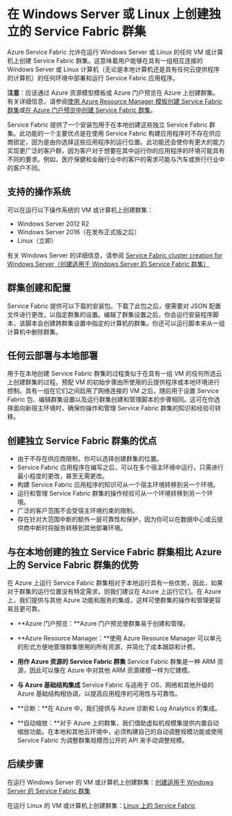 <properties
   pageTitle="在 Windows Server 和 Linux 上创建 Azure Service Fabric 群集 | Azure"
   description="Service Fabric 群集会在 Windows Server 或 Linux 上运行，这意味着你将能够在可以运行 Windows Server 和 Linux 的任何位置部署和承载 Service Fabric 应用程序。"
   services="service-fabric"
   documentationCenter=".net"
   authors="Chackdan"
   manager="timlt"
   editor=""/>  


<tags
   ms.service="service-fabric"
   ms.devlang="dotNet"
   ms.topic="article"
   ms.tgt_pltfrm="NA"
   ms.workload="NA"
   ms.date="09/09/2016"
   wacn.date="10/24/2016"
   ms.author="chackdan"/>  


# 在 Windows Server 或 Linux 上创建独立的 Service Fabric 群集
Azure Service Fabric 允许在运行 Windows Server 或 Linux 的任何 VM 或计算机上创建 Service Fabric 群集。这意味着用户能够在具有一组相互连接的 Windows Server 或 Linux 计算机（无论是本地计算机还是具有任何云提供程序的计算机）的任何环境中部署和运行 Service Fabric 应用程序。

**注意**：应该通过 Azure 资源模型模板或 Azure 门户预览在 Azure 上创建群集。有关详细信息，请参阅[使用 Azure Resource Manager 模板创建 Service Fabric 群集](/documentation/articles/service-fabric-cluster-creation-via-arm/)或[在 Azure 门户预览中创建 Service Fabric 群集](/documentation/articles/service-fabric-cluster-creation-via-portal/)。

Service Fabric 提供了一个安装包用于在本地创建这些独立 Service Fabric 群集。此功能的一个主要优点是在使用 Service Fabric 构建应用程序时不存在供应商锁定，因为是由你选择这些应用程序的运行位置。此功能还会使你有更大的能力实现更广泛的客户群，因为客户对于想要在其中运行你的应用程序的环境可能具有不同的要求。例如，医疗保健和金融行业中的客户的需求可能与汽车或旅行行业中的客户不同。

## 支持的操作系统
可以在运行以下操作系统的 VM 或计算机上创建群集：

* Windows Server 2012 R2
* Windows Server 2016（在发布正式版之后）
* Linux（立即）

有关 Windows Server 的详细信息，请参阅 [Service Fabric cluster creation for Windows Server（创建适用于 Windows Server 的 Service Fabric 群集）](/documentation/articles/service-fabric-cluster-creation-for-windows-server/)

## 群集创建和配置
Service Fabric 提供可以下载的安装包。下载了此包之后，便需要对 JSON 配置文件进行更改，以指定群集的设置。编辑了群集设置之后，你会运行安装程序脚本，该脚本会创建跨群集设置中指定的计算机的群集。你还可以运行脚本来从一组计算机中删除群集。

## 任何云部署与本地部署
用于在本地创建 Service Fabric 群集的过程类似于在具有一组 VM 的任何所选云上创建群集的过程。预配 VM 的初始步骤由所使用的云提供程序或本地环境进行控制。具有一组在它们之间启用了网络连接的 VM 之后，随后用于设置 Service Fabric 包、编辑群集设置以及运行群集创建和管理脚本的步骤相同。这可在你选择面向新宿主环境时，确保你操作和管理 Service Fabric 群集的知识和经验可转移。

## 创建独立 Service Fabric 群集的优点
* 由于不存在供应商限制，你可以选择创建群集的位置。
* Service Fabric 应用程序在编写之后，可以在多个宿主环境中运行，只需进行最小程度的更改，甚至无需更改。
* 构建 Service Fabric 应用程序的知识可从一个宿主环境转移到另一个环境。
* 运行和管理 Service Fabric 群集的操作经验可从一个环境转移到另一个环境。
* 广泛的客户范围不会受宿主环境约束的限制。
* 存在针对大范围中断的额外一层可靠性和保护，因为你可以在数据中心或云提供商中断时将服务转移到其他部署环境。

## 与在本地创建的独立 Service Fabric 群集相比 Azure 上的 Service Fabric 群集的优势
在 Azure 上运行 Service Fabric 群集相对于本地运行具有一些优势，因此，如果对于群集的运行位置没有特定需求，则我们建议在 Azure 上运行它们。在 Azure 上，我们提供与其他 Azure 功能和服务的集成，这样可使群集的操作和管理更容易且更可靠。

* **Azure 门户预览：**Azure 门户预览使群集易于创建和管理。

* **Azure Resource Manager：**使用 Azure Resource Manager 可以单元的形式方便地管理群集使用的所有资源，并简化了成本跟踪和计费。
* **用作 Azure 资源的 Service Fabric 群集** Service Fabric 群集是一种 ARM 资源，因此可以像在 Azure 中对其他 ARM 资源建模一样为它建模。
* **与 Azure 基础结构集成** Service Fabric 与适用于 OS、网络和其他升级的 Azure 基础结构相协调，以提高应用程序的可用性与可靠性。
* **诊断：**在 Azure 中，我们提供与 Azure 诊断和 Log Analytics 的集成。
* **自动缩放：**对于 Azure 上的群集，我们借助虚拟机规模集提供内置自动缩放功能。在本地和其他云环境中，必须构建自己的自动调整规模功能或使用 Service Fabric 为调整群集规模而公开的 API 来手动调整规模。

## 后续步骤
在运行 Windows Server 的 VM 或计算机上创建群集：[创建适用于 Windows Server 的 Service Fabric 群集](/documentation/articles/service-fabric-cluster-creation-for-windows-server/)

在运行 Linux 的 VM 或计算机上创建群集：[Linux 上的 Service Fabric](/documentation/articles/service-fabric-linux-overview/)

<!---HONumber=Mooncake_1017_2016-->